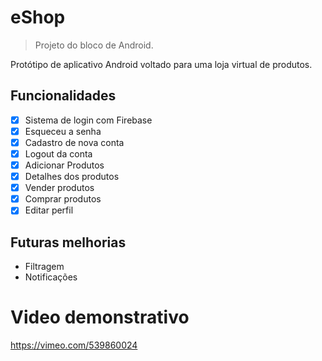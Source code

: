 # eShop
> Projeto do bloco de Android.

Protótipo de aplicativo Android voltado para uma loja virtual de produtos.

## Funcionalidades

- [x] Sistema de login com Firebase
- [x] Esqueceu a senha
- [x] Cadastro de nova conta
- [x] Logout da conta
- [x] Adicionar Produtos
- [x] Detalhes dos produtos
- [x] Vender produtos
- [x] Comprar produtos
- [x] Editar perfil
 
## Futuras melhorias

- Filtragem
- Notificações

# Video demonstrativo

https://vimeo.com/539860024